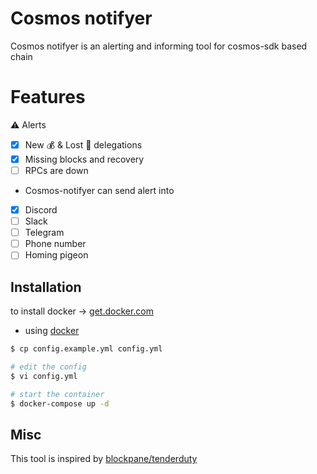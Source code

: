 # Cosmos notifyer

Cosmos notifyer is an alerting and informing tool for cosmos-sdk based chain


# Features

:warning: Alerts

- [x] New :moneybag: & Lost :money_with_wings: delegations
- [x] Missing blocks and recovery
- [ ] RPCs are down

* Cosmos-notifyer can send alert into 

- [x] Discord
- [ ] Slack
- [ ] Telegram
- [ ] Phone number
- [ ] Homing pigeon 

## Installation

to install docker -> [get.docker.com](https://get.docker.com)

* using [docker](https://docker.com)


```bash
$ cp config.example.yml config.yml

# edit the config
$ vi config.yml

# start the container
$ docker-compose up -d
```

## Misc

This tool is inspired by [blockpane/tenderduty](https://github.com/blockpane/tenderduty)
